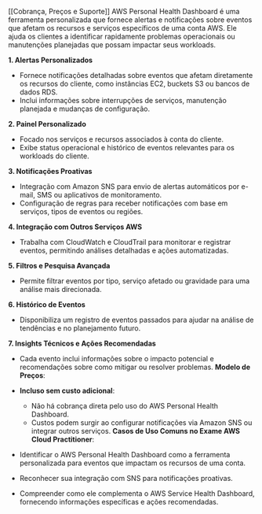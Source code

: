 [[Cobrança, Preços e Suporte]]
AWS Personal Health Dashboard é uma ferramenta personalizada que fornece alertas e notificações sobre eventos que afetam os recursos e serviços específicos de uma conta AWS. Ele ajuda os clientes a identificar rapidamente problemas operacionais ou manutenções planejadas que possam impactar seus workloads.

**1. Alertas Personalizados**

- Fornece notificações detalhadas sobre eventos que afetam diretamente os recursos do cliente, como instâncias EC2, buckets S3 ou bancos de dados RDS.
- Inclui informações sobre interrupções de serviços, manutenção planejada e mudanças de configuração.

**2. Painel Personalizado**

- Focado nos serviços e recursos associados à conta do cliente.
- Exibe status operacional e histórico de eventos relevantes para os workloads do cliente.

**3. Notificações Proativas**

- Integração com Amazon SNS para envio de alertas automáticos por e-mail, SMS ou aplicativos de monitoramento.
- Configuração de regras para receber notificações com base em serviços, tipos de eventos ou regiões.

**4. Integração com Outros Serviços AWS**

- Trabalha com CloudWatch e CloudTrail para monitorar e registrar eventos, permitindo análises detalhadas e ações automatizadas.

**5. Filtros e Pesquisa Avançada**

- Permite filtrar eventos por tipo, serviço afetado ou gravidade para uma análise mais direcionada.

**6. Histórico de Eventos**

- Disponibiliza um registro de eventos passados para ajudar na análise de tendências e no planejamento futuro.

**7. Insights Técnicos e Ações Recomendadas**

- Cada evento inclui informações sobre o impacto potencial e recomendações sobre como mitigar ou resolver problemas.
**Modelo de Preços**:

- **Incluso sem custo adicional**:
    - Não há cobrança direta pelo uso do AWS Personal Health Dashboard.
    - Custos podem surgir ao configurar notificações via Amazon SNS ou integrar outros serviços.
**Casos de Uso Comuns no Exame AWS Cloud Practitioner**:

- Identificar o AWS Personal Health Dashboard como a ferramenta personalizada para eventos que impactam os recursos de uma conta.
- Reconhecer sua integração com SNS para notificações proativas.
- Compreender como ele complementa o AWS Service Health Dashboard, fornecendo informações específicas e ações recomendadas.